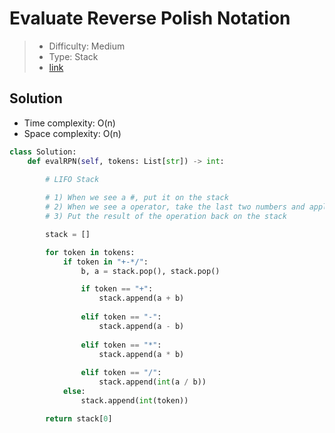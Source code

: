 # Evaluate Reverse Polish Notation

> - Difficulty: Medium
> - Type: Stack
> - [link](https://leetcode.com/problems/evaluate-reverse-polish-notation/)

## Solution
- Time complexity: O(n)
- Space complexity: O(n)

```python
class Solution:
    def evalRPN(self, tokens: List[str]) -> int:
        
        # LIFO Stack

        # 1) When we see a #, put it on the stack
        # 2) When we see a operator, take the last two numbers and apply that operation
        # 3) Put the result of the operation back on the stack

        stack = []

        for token in tokens:
            if token in "+-*/":
                b, a = stack.pop(), stack.pop()

                if token == "+":
                    stack.append(a + b)
                
                elif token == "-":
                    stack.append(a - b)
                
                elif token == "*":
                    stack.append(a * b)
                
                elif token == "/":
                    stack.append(int(a / b)) 
            else:
                stack.append(int(token))

        return stack[0]
```
